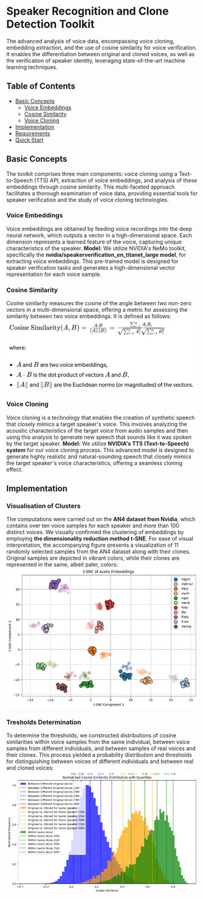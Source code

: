 # Speaker Recognition and Clone Detection Toolkit

The advanced analysis of voice data, encompassing voice cloning, embedding extraction, and the use of cosine similarity for voice verification. 
It enables the differentiation between original and cloned voices, as well as the verification of speaker identity, leveraging state-of-the-art machine learning techniques.

## Table of Contents
- [Basic Concepts](#basic-concepts)
  - [Voice Embeddings](#voice-embeddings)
  - [Cosine Similarity](#cosine-similarity)
  - [Voice Cloning](#voice-clonning)
- [Implementation](#implementation)
- [Requirements](#requirements)
- [Quick Start](#quick-start)

## Basic Concepts
The toolkit comprises three main components: voice cloning using a Text-to-Speech (TTS) API, extraction of voice embeddings, and analysis of these embeddings through cosine similarity. 
This multi-faceted approach facilitates a thorough examination of voice data, providing essential tools for speaker verification and the study of voice cloning technologies.
### Voice Embeddings
Voice embeddings are obtained by feeding voice recordings into the deep neural network, which outputs a vector in a high-dimensional space. Each dimension represents a learned feature of the voice, capturing unique characteristics of the speaker.
**Model:** We utilize NVIDIA's NeMo toolkit, specifically the **nvidia/speakerverification_en_titanet_large model**, for extracting voice embeddings. This pre-trained model is designed for speaker verification tasks and generates a high-dimensional vector representation for each voice sample.
### Cosine Similarity
Cosine similarity measures the cosine of the angle between two non-zero vectors in a multi-dimensional space, offering a metric for assessing the similarity between two voice embeddings. It is defined as follows:
![Cosine Similiraty](Cosine_Sim.png "Cosine Similiraty")
### Voice Cloning
Voice cloning is a technology that enables the creation of synthetic speech that closely mimics a target speaker's voice. This involves analyzing the acoustic characteristics of the target voice from audio samples and then using this analysis to generate new speech that sounds like it was spoken by the target speaker.
**Model:** We utilize **NVIDIA's TTS (Text-to-Speech) system** for our voice cloning process. This advanced model is designed to generate highly realistic and natural-sounding speech that closely mimics the target speaker's voice characteristics, offering a seamless cloning effect.
## Implementation
### Visualisation of Clusters
The computations were carried out on the **AN4 dataset from Nvidia**, which contains over ten voice samples for each speaker and more than 100 distinct voices. We visually confirmed the clustering of embeddings by employing **the dimensionality reduction method t-SNE**. For ease of visual interpretation, the accompanying figure presents a visualization of 11 randomly selected samples from the AN4 dataset along with their clones. Original samples are depicted in vibrant colors, while their clones are represented in the same, albeit paler, colors:
![t-SNE - compare real and cloned voices](t-SNE.jpg "t-SNE - compare real and cloned voices")
### Tresholds Determination
To determine the thresholds, we constructed distributions of cosine similarities within voice samples from the same individual, between voice samples from different individuals, and between samples of real voices and their clones. This process yielded a probability distribution and thresholds for distinguishing between voices of different individuals and between real and cloned voices:
![Distributions - real, clonned, different](Distributions.png "Distributions - real, clonned, different")


